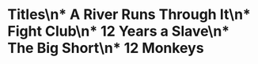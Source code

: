 # Titles\n* A River Runs Through It\n* Fight Club\n* 12 Years a Slave\n* The Big Short\n* 12 Monkeys
